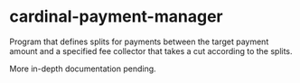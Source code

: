 # cardinal-payment-manager

Program that defines splits for payments between the target payment amount and a specified fee collector that takes a cut according to the splits.

More in-depth documentation pending.

